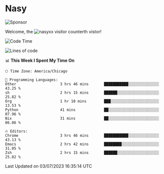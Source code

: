 # Nasy

<!--
<p align="center">
<img height="200" src="https://github-readme-stats.vercel.app/api?username=nasyxx&count_private=true&show_icons=true&theme=dracula&include_all_commits=true"/>
<img height="200" src="https://github-readme-stats.vercel.app/api/top-langs/?username=nasyxx&theme=dracula&hide=html,jupyter+notebook&count_private=true&show_icons=true"/>
</p>

  
----------------
-->

![Sponsor](https://img.shields.io/static/v1.svg?label=Sponsor&message=%E2%9D%A4&logo=GitHub&style=flat&color=pink)
 
Welcome, the ![nasyxx visitor counter](https://count.getloli.com/get/@nasyxx?theme=rule34)th vistor!
 
<!--START_SECTION:waka-->
![Code Time](http://img.shields.io/badge/Code%20Time-3%2C590%20hrs%201%20min-blue)

![Lines of code](https://img.shields.io/badge/From%20Hello%20World%20I%27ve%20Written-6.3%20million%20lines%20of%20code-blue)

📊 **This Week I Spent My Time On** 

```text
🕑︎ Time Zone: America/Chicago

💬 Programming Languages: 
Other                    3 hrs 46 mins       ███████████░░░░░░░░░░░░░░   43.25 % 
sh                       2 hrs 15 mins       ██████░░░░░░░░░░░░░░░░░░░   25.82 % 
Org                      1 hr 10 mins        ███░░░░░░░░░░░░░░░░░░░░░░   13.53 % 
Python                   41 mins             ██░░░░░░░░░░░░░░░░░░░░░░░   07.96 % 
Nix                      31 mins             ██░░░░░░░░░░░░░░░░░░░░░░░   06.06 % 

🔥 Editors: 
Chrome                   3 hrs 46 mins       ███████████░░░░░░░░░░░░░░   43.13 % 
Emacs                    2 hrs 42 mins       ████████░░░░░░░░░░░░░░░░░   31.05 % 
Zsh                      2 hrs 15 mins       ██████░░░░░░░░░░░░░░░░░░░   25.82 % 
```


 Last Updated on 03/07/2023 16:35:14 UTC
<!--END_SECTION:waka-->

<!-- ![visitors](https://visitor-badge.laobi.icu/badge?page_id=nasyxx.nasyxx) -->

